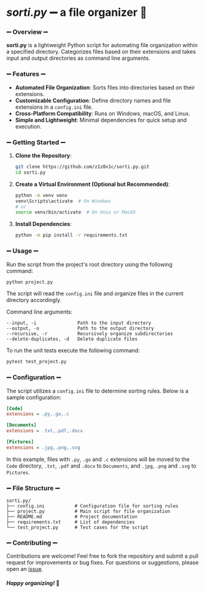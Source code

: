 # ***sorti.py*** ➖ a file organizer 🐾

### ➖ Overview ➖ 

**sorti.py** is a lightweight Python script for automating file organization within a specified directory. Categorizes files based on their extensions and takes input and output directories as command line arguments.

### ➖ Features ➖

- **Automated File Organization**: Sorts files into directories based on their extensions.
- **Customizable Configuration**: Define directory names and file extensions in a `config.ini` file.
- **Cross-Platform Compatibility**: Runs on Windows, macOS, and Linux.
- **Simple and Lightweight**: Minimal dependencies for quick setup and execution.

### ➖ Getting Started ➖

1. **Clone the Repository**:

   ```bash
   git clone https://github.com/z1z0v1c/sorti.py.git
   cd sorti.py
   ```

2. **Create a Virtual Environment (Optional but Recommended)**:

   ```bash
   python -m venv venv
   venv\Scripts\activate  # On Windows
   # or
   source venv/bin/activate  # On Unix or MacOS
   ```

3. **Install Dependencies**:

   ```bash
   python -m pip install -r requirements.txt
   ```

### ➖ Usage ➖

Run the script from the project's root directory using the following command:

```bash
python project.py
```

The script will read the `config.ini` file and organize files in the current directory accordingly.

Command line arguments:

```
--input, -i               Path to the input directory
--output, -o              Path to the output directory
--recursive, -r           Recursively organize subdirectories
--delete-duplicates, -d   Delete duplicate files
```

To run the unit tests execute the following command:

```bash
pytest test_project.py
```

### ➖ Configuration ➖

The script utilizes a `config.ini` file to determine sorting rules. Below is a sample configuration:

```ini
[Code]
extensions = .py,.go,.c

[Documents]
extensions = .txt,.pdf,.docx

[Pictures]
extensions = .jpg,.png,.svg
```

In this example, files with `.py`, `.go` and `.c` extensions will be moved to the `Code` directory, `.txt`, `.pdf` and `.docx` to `Documents`, and `.jpg`, `.png` and `.svg` to `Pictures`.


### ➖ File Structure ➖

```plaintext
sorti.py/
├── config.ini           # Configuration file for sorting rules
├── project.py           # Main script for file organization
├── README.md            # Project documentation
├── requirements.txt     # List of dependencies
└── test_project.py      # Test cases for the script
```

### ➖ Contributing ➖

Contributions are welcome!   Feel free to fork the repository and submit a pull request for improvements or bug fixes. 
For questions or suggestions, please open an [issue](https://github.com/z1z0v1c/sorti.py/issues).

#### *Happy organizing!* 🐾
